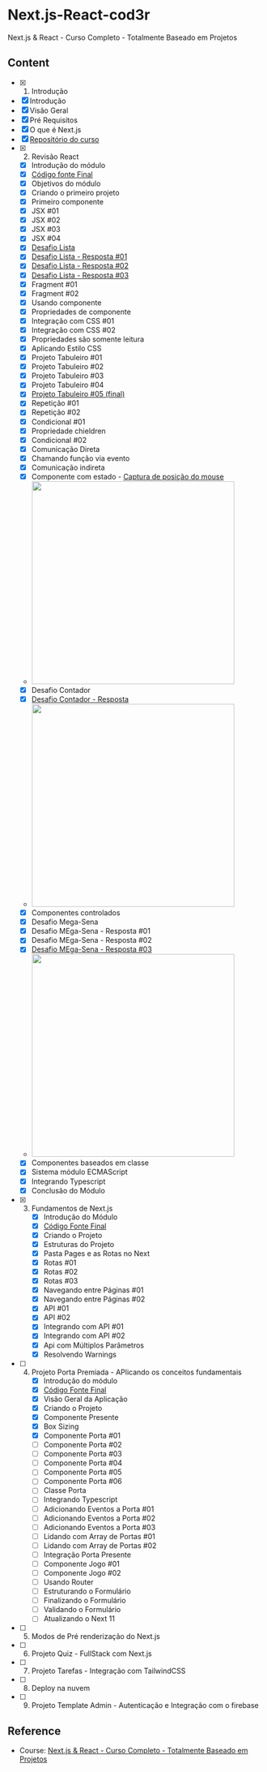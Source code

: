 # Next.js-React-cod3r
Next.js &amp; React - Curso Completo - Totalmente Baseado em Projetos


## Content

- [x]  1. Introdução
  - [x]  Introdução
  - [x]  Visão Geral
  - [x]  Pré Requisitos
  - [x]  O que é Next.js
  - [x]  <a href="https://github.com/cod3rcursos/curso-nextjs">Repositório do curso</a>
- [x] 2. Revisão React
  - [x] Introdução do módulo
  - [x] <a href="https://drive.google.com/file/d/13Bgy1-Xgi1zmTasERh4-F0aLoOA-7YhV/view?usp=sharing">Código fonte Final</a>
  - [x] Objetivos do módulo
  - [x] Criando o primeiro projeto
  - [x] Primeiro componente
  - [x] JSX #01
  - [x] JSX #02
  - [x] JSX #03
  - [x] JSX #04
  - [x] <a href="https://github.com/marcossouz/Next.js-React-cod3r/blob/main/exercicios/pages/basicos/lista-my.jsx">Desafio Lista</a>
  - [x] <a href="https://github.com/marcossouz/Next.js-React-cod3r/blob/main/exercicios/pages/basicos/lista1-solve1.jsx">Desafio Lista - Resposta #01</a>
  - [x] <a href="https://github.com/marcossouz/Next.js-React-cod3r/blob/main/exercicios/pages/basicos/lista1-solve2.jsx">Desafio Lista - Resposta #02</a>
  - [x] <a href="https://github.com/marcossouz/Next.js-React-cod3r/blob/main/exercicios/pages/basicos/lista1-solve3.jsx">Desafio Lista - Resposta #03</a>
  - [x] Fragment #01
  - [x] Fragment #02
  - [x] Usando componente
  - [x] Propriedades de componente
  - [x] Integração com CSS #01
  - [x] Integração com CSS #02
  - [x] Propriedades são somente leitura
  - [x] Aplicando Estilo CSS
  - [x] Projeto Tabuleiro #01
  - [x] Projeto Tabuleiro #02
  - [x] Projeto Tabuleiro #03
  - [x] Projeto Tabuleiro #04
  - [x] <a href="https://github.com/marcossouz/Next.js-React-cod3r/tree/main/tabuleiro">Projeto Tabuleiro #05 (final) </a>
  - [x] Repetição #01
  - [x] Repetição #02
  - [x] Condicional #01
  - [x] Propriedade chieldren
  - [x] Condicional #02
  - [x] Comunicação Direta
  - [x] Chamando função via evento
  - [x] Comunicação indireta
  - [x] Componente com estado - <a href="https://github.com/marcossouz/Next.js-React-cod3r/blob/main/exercicios/pages/estado/mouse.jsx">Captura de posição do mouse</a>
   - <img src="https://i.imgur.com/BKVMlvq.png" width=400 />
  - [x] Desafio Contador
  - [x] <a href="https://github.com/marcossouz/Next.js-React-cod3r/blob/main/exercicios/pages/estado/contador.jsx">Desafio Contador - Resposta</a>
  - <img src="https://i.imgur.com/lzM5YuM.png" width=400 />
  - [x] Componentes controlados
  - [x] Desafio Mega-Sena
  - [x] Desafio MEga-Sena - Resposta #01
  - [x] Desafio MEga-Sena - Resposta #02
  - [x] <a href="https://github.com/marcossouz/Next.js-React-cod3r/blob/main/exercicios/pages/estado/megasena.jsx">Desafio MEga-Sena - Resposta #03</a>
  - <img src="https://i.imgur.com/8FL5RC2.png" width=400 />
  - [x] Componentes baseados em classe
  - [x] Sistema módulo ECMAScript
  - [x] Integrando Typescript
  - [x]  Conclusão do Módulo
- [x] 3. Fundamentos de Next.js
     - [x] Introdução do Módulo
     - [x] <a href="https://drive.google.com/file/d/1877JfxUOcz8KxmmcTMoULkx_r2VLy8lQ/view?usp=sharing">Código Fonte Final</a>
     - [x] Criando o Projeto
     - [x] Estruturas do Projeto
     - [x] Pasta Pages e as Rotas no Next
     - [x] Rotas #01
     - [x] Rotas #02
     - [x] Rotas #03
     - [x] Navegando entre Páginas #01
     - [x] Navegando entre Páginas #02
     - [x] API #01
     - [x] API #02
     - [x] Integrando com API #01
     - [x] Integrando com API #02
     - [x] Api com Múltiplos Parâmetros
     - [x] Resolvendo Warnings
- [ ] 4. Projeto Porta Premiada - APlicando os conceitos fundamentais
     - [x] Introdução do módulo
     - [x] <a href="https://drive.google.com/file/d/1klNi2Bv03i3aqiaQrsbcTdSwVJ2xyVI6/view?usp=sharing">Código Fonte Final</a>
     - [x] Visão Geral da Aplicação
     - [x] Criando o Projeto
     - [x] Componente Presente
     - [x] Box Sizing
     - [x] Componente Porta #01
     - [ ] Componente Porta #02
     - [ ] Componente Porta #03
     - [ ] Componente Porta #04
     - [ ] Componente Porta #05
     - [ ] Componente Porta #06
     - [ ] Classe Porta
     - [ ] Integrando Typescript
     - [ ] Adicionando Eventos a Porta #01
     - [ ] Adicionando Eventos a Porta #02
     - [ ] Adicionando Eventos a Porta #03
     - [ ] Lidando com Array de Portas #01
     - [ ] Lidando com Array de Portas #02
     - [ ] Integração Porta Presente
     - [ ] Componente Jogo #01
     - [ ] Componente Jogo #02
     - [ ] Usando Router
     - [ ] Estruturando o Formulário
     - [ ] Finalizando o Formulário
     - [ ] Validando o Formulário
     - [ ] Atualizando o Next 11
- [ ]  5. Modos de Pré renderização do Next.js
- [ ]  6. Projeto Quiz - FullStack com Next.js
- [ ]  7. Projeto Tarefas - Integração com TailwindCSS
- [ ]  8. Deploy na nuvem
- [ ]  9. Projeto Template Admin - Autenticação e Integração com o firebase

## Reference

- Course: <a href="https://www.cod3r.com.br/courses/nextjs">Next.js & React - Curso Completo - Totalmente Baseado em Projetos</a>
